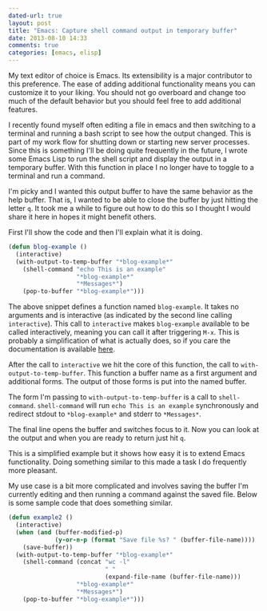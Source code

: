 ```yaml
---
dated-url: true
layout: post
title: "Emacs: Capture shell command output in temporary buffer"
date: 2013-08-10 14:33
comments: true
categories: [emacs, elisp]
---
```


My text editor of choice is Emacs.
Its extensibility is a major contributor to this preference.
The ease of adding additional functionality means you can customize it to your liking.
You should not go overboard and change too much of the default behavior but you should feel free to add additional features.

I recently found myself often editing a file in emacs and then switching to a terminal and running a bash script to see how the output changed.
This is part of my work flow for shutting down or starting new server processes.
Since this is something I'll be doing quite frequently in the future, I wrote some Emacs Lisp to run the shell script and display the output in a temporary buffer.
With this function in place I no longer have to toggle to a terminal and run a command.

I'm picky and I wanted this output buffer to have the same behavior as the help buffer.
That is, I wanted to be able to close the buffer by just hitting the letter `q`.
It took me a while to figure out how to do this so I thought I would share it here in hopes it might benefit others.

First I'll show the code and then I'll explain what it is doing.

```lisp
(defun blog-example ()
  (interactive)
  (with-output-to-temp-buffer "*blog-example*"
    (shell-command "echo This is an example"
                   "*blog-example*"
                   "*Messages*")
    (pop-to-buffer "*blog-example*")))
```

The above snippet defines a function named `blog-example`.
It takes no arguments and is interactive (as indicated by the second line calling `interactive`).
This call to `interactive` makes `blog-example` available to be called interactively, meaning you can call it after triggering `M-x`.
This is probably a simplification of what is actually does, so if you care the documentation is available [here](http://www.gnu.org/software/emacs/manual/html_node/elisp/Using-Interactive.html).

After the call to `interactive` we hit the core of this function, the call to `with-output-to-temp-buffer`.
This function a buffer name as a first argument and additional forms.
The output of those forms is put into the named buffer.

The form I'm passing to `with-output-to-temp-buffer` is a call to `shell-command`.
`shell-command` will run `echo This is an example` synchronously and redirect stdout to `*blog-example*` and stderr to `*Messages*`.

The final line opens the buffer and switches focus to it.
Now you can look at the output and when you are ready to return just hit `q`.

This is a simplified example but it shows how easy it is to extend Emacs functionality.
Doing something similar to this made a task I do frequently more pleasant.

My use case is a bit more complicated and involves saving the buffer I'm currently editing and then running a command against the saved file.
Below is some sample code that does something similar.

```lisp
(defun example2 ()
  (interactive)
  (when (and (buffer-modified-p)
             (y-or-n-p (format "Save file %s? " (buffer-file-name))))
    (save-buffer))
  (with-output-to-temp-buffer "*blog-example*"
    (shell-command (concat "wc -l"
                           " "
                           (expand-file-name (buffer-file-name)))
                   "*blog-example*"
                   "*Messages*")
    (pop-to-buffer "*blog-example*")))
```